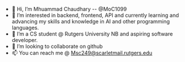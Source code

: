 - 👋 Hi, I’m Mhuammad Chaudhary -- @MoC1099
- 👀 I’m interested in backend, frontend, API and currently learning and advancing my skills and knowledge in AI and other programming languages. 
- 🌱 I’m a CS student @ Rutgers University NB and aspiring software developer. 
- 💞️ I’m looking to collaborate on github
- 📫 You can reach me @ Msc249@scarletmail.rutgers.edu

<!---
MoC1099/MoC1099 is a ✨ special ✨ repository because its `README.md` (this file) appears on your GitHub profile.
You can click the Preview link to take a look at your changes.
--->
